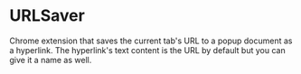 # URLSaver
Chrome extension that saves the current tab's URL to a popup document as a hyperlink. The hyperlink's text content is the URL by default but you can give it a name as well.

